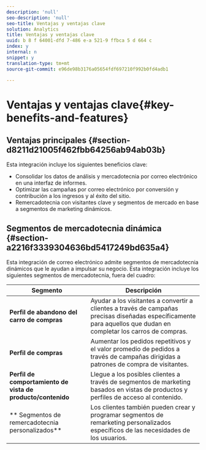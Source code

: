 ```yaml
---
description: 'null'
seo-description: 'null'
seo-title: Ventajas y ventajas clave
solution: Analytics
title: Ventajas y ventajas clave
uuid: b 8 f 64001-dfd 7-486 e-a 521-9 ffbca 5 d 664 c
index: y
internal: n
snippet: y
translation-type: tm+mt
source-git-commit: e96de98b3176a05654fdf697210f992b0fd4adb1

---
```



# Ventajas y ventajas clave{#key-benefits-and-features}

## Ventajas principales {#section-d8211d21005f462fbb64256ab94ab03b}

Esta integración incluye los siguientes beneficios clave:

* Consolidar los datos de análisis y mercadotecnia por correo electrónico en una interfaz de informes.
* Optimizar las campañas por correo electrónico por conversión y contribución a los ingresos y al éxito del sitio.
* Remercadotecnia con visitantes clave y segmentos de mercado en base a segmentos de marketing dinámicos.

## Segmentos de mercadotecnia dinámica {#section-a2216f3339304636bd5417249bd635a4}

Esta integración de correo electrónico admite segmentos de mercadotecnia dinámicos que le ayudan a impulsar su negocio. Esta integración incluye los siguientes segmentos de mercadotecnia, fuera del cuadro:

| Segmento | Descripción |
|---|---|
| **Perfil de abandono del carro de compras** | Ayudar a los visitantes a convertir a clientes a través de campañas precisas diseñadas específicamente para aquellos que dudan en completar los carros de compras. |
| **Perfil de compras** | Aumentar los pedidos repetitivos y el valor promedio de pedidos a través de campañas dirigidas a patrones de compra de visitantes. |
| **Perfil de comportamiento de vista de producto/contenido** | Llegue a los posibles clientes a través de segmentos de marketing basados en vistas de productos y perfiles de acceso al contenido. |
| ** Segmentos de remercadotecnia personalizados** | Los clientes también pueden crear y programar segmentos de remarketing personalizados específicos de las necesidades de los usuarios. |

